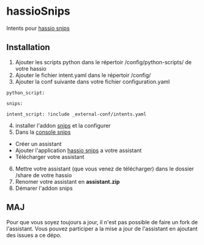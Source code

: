 # hassioSnips
Intents pour [hassio snips](https://console.snips.ai/store/fr/skill_2vNxwwenykz)

## Installation
1. Ajouter les scripts python dans le répertoir /config/python-scripts/ de votre hassio
2. Ajouter le fichier intent.yaml dans le répertoir /config/
3. Ajouter la conf suivante dans votre fichier configuration.yaml
```
python_script:

snips:

intent_script: !include _external-conf/intents.yaml
```
4. installer l'addon [snips](https://www.home-assistant.io/addons/snips/) et la configurer
5. Dans la [console snips](https://console.snips.ai/)
  - Créer un assistant
  - Ajouter l'application [hassio snips](https://console.snips.ai/store/fr/skill_2vNxwwenykz) a votre assistant
  - Télécharger votre assistant
6. Mettre votre assistant (que vous venez de télécharger) dans le dossier /share de votre hassio
7. Renomer votre assistant en **assistant.zip**
8. Démarer l'addon snips

## MAJ
Pour que vous soyez toujours a jour, il n'est pas possible de faire un fork de l'assistant.
Vous pouvez participer a la mise a jour de l'assistant en ajoutant des issues a ce dépo.
